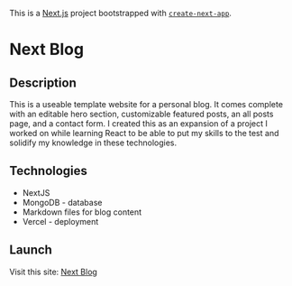 This is a [Next.js](https://nextjs.org/) project bootstrapped with [`create-next-app`](https://github.com/vercel/next.js/tree/canary/packages/create-next-app).

# Next Blog

## Description

This is a useable template website for a personal blog. It comes complete with an editable hero section, customizable featured posts, an all posts page, and a contact form. I created this as an expansion of a project I worked on while learning React to be able to put my skills to the test and solidify my knowledge in these technologies.

## Technologies

- NextJS
- MongoDB - database
- Markdown files for blog content
- Vercel - deployment

## Launch

Visit this site: [Next Blog](https://nextjs-blog-rho-ruby-71.vercel.app)
